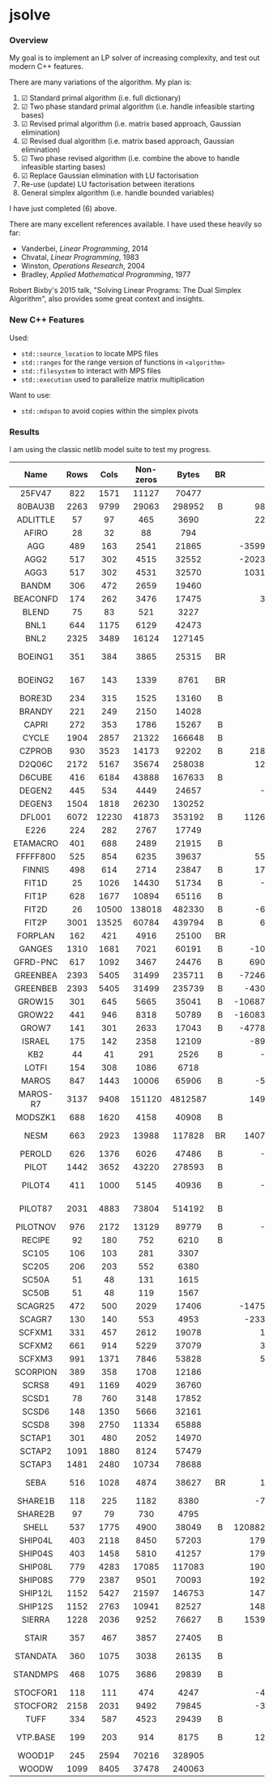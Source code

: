 # jsolve
### Overview
My goal is to implement an LP solver of increasing complexity, and test out modern C++ features.

There are many variations of the algorithm. My plan is:

1. &#9745; Standard primal algorithm (i.e. full dictionary)
2. &#9745; Two phase standard primal algorithm (i.e. handle infeasible starting bases)
3. &#9745; Revised primal algorithm (i.e. matrix based approach, Gaussian elimination)
4. &#9745; Revised dual algorithm (i.e. matrix based approach, Gaussian elimination)
5. &#9745; Two phase revised algorithm (i.e. combine the above to handle infeasible starting bases)
6. &#9745; Replace Gaussian elimination with LU factorisation
7. Re-use (update) LU factorisation between iterations
8. General simplex algorithm (i.e. handle bounded variables)

I have just completed (6) above.

There are many excellent references available. I have used these heavily so far:
- Vanderbei, *Linear Programming*, 2014
- Chvatal, *Linear Programming*, 1983
- Winston, *Operations Research*, 2004
- Bradley, *Applied Mathematical Programming*, 1977

Robert Bixby's 2015 talk, "Solving Linear Programs: The Dual Simplex Algorithm", also provides some great context and insights.

### New C++ Features
Used:
- `std::source_location` to locate MPS files
- `std::ranges` for the range version of functions in `<algorithm>`
- `std::filesystem` to interact with MPS files
- `std::execution` used to parallelize matrix multiplication

Want to use:
- `std::mdspan` to avoid copies within the simplex pivots


### Results

I am using the classic netlib model suite to test my progress.

|    Name    |  Rows |  Cols | Non-zeros |  Bytes  | BR | Optimal | Alg 2 (Iterations) | Alg 6 (Iterations) | Alg 6 (s) |
|:----------:|:-----:|:-----:|:---------:|:-------:|:--:|--------------:|--------------:|-----------:|---------:|
| 25FV47     | 822   | 1571  | 11127     | 70477   |    |       5501.85 |error|timeout|
| 80BAU3B    | 2263  | 9799  | 29063     | 298952  | B  |     987232.16 |mps lb|mps lb|
| ADLITTLE   | 57    | 97    | 465       | 3690    |    |     225494.96 |159|134|0.354|
| AFIRO      | 28    | 32    | 88        | 794     |    |       -464.75 |17|16|0.009|
| AGG        | 489   | 163   | 2541      | 21865   |    |  -35991767.29 |133|158|23.3|
| AGG2       | 517   | 302   | 4515      | 32552   |    |  -20239252.36 |160|155|30.3|
| AGG3       | 517   | 302   | 4531      | 32570   |    |   10312115.94 |173|169|33.6|
| BANDM      | 306   | 472   | 2659      | 19460   |    |       -158.63 |1066|1413|1688|
| BEACONFD   | 174   | 262   | 3476      | 17475   |    |      33592.49 |111|178|33.5|
| BLEND      | 75    | 83    | 521       | 3227    |    |        -30.81 |185|320|4.52|
| BNL1       | 644   | 1175  | 6129      | 42473   |    |       1977.63 |infeas|timeout|
| BNL2       | 2325  | 3489  | 16124     | 127145  |    |       1811.24 |error|timeout|
| BOEING1    | 351   | 384   | 3865      | 25315   | BR |       -335.21 |mps ranges|mps ranges|
| BOEING2    | 167   | 143   | 1339      | 8761    | BR |       -315.02 |mps ranges|mps ranges|
| BORE3D     | 234   | 315   | 1525      | 13160   | B  |       1373.08 |212|314|26.2|
| BRANDY     | 221   | 249   | 2150      | 14028   |    |       1518.51 |590|1792|544|
| CAPRI      | 272   | 353   | 1786      | 15267   | B  |       2690.01 |566|505|525|
| CYCLE      | 1904  | 2857  | 21322     | 166648  | B  |         -5.23 |error|timeout|
| CZPROB     | 930   | 3523  | 14173     | 92202   | B  |    2185196.70 |6756|timeout|
| D2Q06C     | 2172  | 5167  | 35674     | 258038  |    |     122784.24 |error|timeout|
| D6CUBE     | 416   | 6184  | 43888     | 167633  | B  |        315.49 |timeout|timeout|
| DEGEN2     | 445   | 534   | 4449      | 24657   |    |      -1435.18 |timeout|timeout|
| DEGEN3     | 1504  | 1818  | 26230     | 130252  |    |       -987.29 |timeout|timeout|
| DFL001     | 6072  | 12230 | 41873     | 353192  | B  |   11266400.00 |todo|timeout|
| E226       | 224   | 282   | 2767      | 17749   |    |        -18.75 |mps error|mps error|
| ETAMACRO   | 401   | 688   | 2489      | 21915   | B  |       -755.72 |1370|timeout|
| FFFFF800   | 525   | 854   | 6235      | 39637   |    |     555679.61 |infeas|lu error|
| FINNIS     | 498   | 614   | 2714      | 23847   | B  |     172790.97 |1892|timeout|
| FIT1D      | 25    | 1026  | 14430     | 51734   | B  |      -9146.38 |1333|timeout|
| FIT1P      | 628   | 1677  | 10894     | 65116   | B  |       9146.38 |2467|timeout|
| FIT2D      | 26    | 10500 | 138018    | 482330  | B  |     -68464.29 |timeout|timeout|
| FIT2P      | 3001  | 13525 | 60784     | 439794  | B  |      68464.29 |timeout|timeout|
| FORPLAN    | 162   | 421   | 4916      | 25100   | BR |       -664.22 |mps error|mps error|
| GANGES     | 1310  | 1681  | 7021      | 60191   | B  |    -109586.36 |2082|timeout|
| GFRD-PNC   | 617   | 1092  | 3467      | 24476   | B  |    6902236.00 |error|timeout|
| GREENBEA   | 2393  | 5405  | 31499     | 235711  | B  |  -72462405.91 |mps fixed|mps fixed|
| GREENBEB   | 2393  | 5405  | 31499     | 235739  | B  |   -4302147.61 |todo|timeout|
| GROW15     | 301   | 645   | 5665      | 35041   | B  | -106870941.29 |mps error|mps error|
| GROW22     | 441   | 946   | 8318      | 50789   | B  | -160834336.48 |mps error|mps error|
| GROW7      | 141   | 301   | 2633      | 17043   | B  |  -47787811.82 |mps error|mps error|
| ISRAEL     | 175   | 142   | 2358      | 12109   |    |    -896644.82 |361|348|
| KB2        | 44    | 41    | 291       | 2526    | B  |      -1749.90 |144|175|
| LOTFI      | 154   | 308   | 1086      | 6718    |    |        -25.26 |308|291|
| MAROS      | 847   | 1443  | 10006     | 65906   | B  |     -58063.74 |error|timeout|
| MAROS-R7   | 3137  | 9408  | 151120    | 4812587 |    |    1497185.17 |todo|timeout|
| MODSZK1    | 688   | 1620  | 4158      | 40908   | B  |        320.62 |error|timeout|
| NESM       | 663   | 2923  | 13988     | 117828  | BR |   14076073.04 |mps ranges|mps ranges|
| PEROLD     | 626   | 1376  | 6026      | 47486   | B  |      -9380.76 |infeas|timeout|
| PILOT      | 1442  | 3652  | 43220     | 278593  | B  |       -557.40 |timeout|timeout|
| PILOT4     | 411   | 1000  | 5145      | 40936   | B  |      -2581.14 |mps bounds|mps bounds|
| PILOT87    | 2031  | 4883  | 73804     | 514192  | B  |        301.71 |mps bounds|mps bounds|
| PILOTNOV   | 976   | 2172  | 13129     | 89779   | B  |      -4497.28 |timeout|timeout|
| RECIPE     | 92    | 180   | 752       | 6210    | B  |       -266.62 |108|96|11.0|
| SC105      | 106   | 103   | 281       | 3307    |    |        -52.20 |115|121|2.37|
| SC205      | 206   | 203   | 552       | 6380    |    |        -52.20 |297|309|42.8|
| SC50A      | 51    | 48    | 131       | 1615    |    |        -64.58 |53|55|0.14|
| SC50B      | 51    | 48    | 119       | 1567    |    |        -70.00 |59|64|0.15|
| SCAGR25    | 472   | 500   | 2029      | 17406   |    |  -14753433.06 |1111|1282|3111|
| SCAGR7     | 130   | 140   | 553       | 4953    |    |   -2331389.25 |235|248|13.2|
| SCFXM1     | 331   | 457   | 2612      | 19078   |    |      18416.76 |581|554|412|
| SCFXM2     | 661   | 914   | 5229      | 37079   |    |      36660.26 |1356|timeout|
| SCFXM3     | 991   | 1371  | 7846      | 53828   |    |      54901.25 |1962|timeout|
| SCORPION   | 389   | 358   | 1708      | 12186   |    |       1878.12 |605|timeout|
| SCRS8      | 491   | 1169  | 4029      | 36760   |    |        904.30 |605|timeout|
| SCSD1      | 78    | 760   | 3148      | 17852   |    |          8.67 |error|150|
| SCSD6      | 148   | 1350  | 5666      | 32161   |    |         50.50 |960|452|
| SCSD8      | 398   | 2750  | 11334     | 65888   |    |        905.00 |error|timeout|
| SCTAP1     | 301   | 480   | 2052      | 14970   |    |       1412.25 |450|timeout|
| SCTAP2     | 1091  | 1880  | 8124      | 57479   |    |       1724.81 |1667|timeout|
| SCTAP3     | 1481  | 2480  | 10734     | 78688   |    |       1424.00 |error|timeout|
| SEBA       | 516   | 1028  | 4874      | 38627   | BR |      15711.60 |mps ranges|mps ranges|
| SHARE1B    | 118   | 225   | 1182      | 8380    |    |     -76589.32 |682|616|
| SHARE2B    | 97    | 79    | 730       | 4795    |    |       -415.73 |186|174|
| SHELL      | 537   | 1775  | 4900      | 38049   | B  | 1208825346.00 |1975|timeout|
| SHIP04L    | 403   | 2118  | 8450      | 57203   |    |    1793324.54 |667|timeout|
| SHIP04S    | 403   | 1458  | 5810      | 41257   |    |    1798714.70 |530|timeout|
| SHIP08L    | 779   | 4283  | 17085     | 117083  |    |    1909055.21 |1000|timeout|
| SHIP08S    | 779   | 2387  | 9501      | 70093   |    |    1920098.21 |789|timeout|
| SHIP12L    | 1152  | 5427  | 21597     | 146753  |    |    1470187.92 |1863|timeout|
| SHIP12S    | 1152  | 2763  | 10941     | 82527   |    |    1489236.13 |1404|timeout|
| SIERRA     | 1228  | 2036  | 9252      | 76627   | B  |   15394362.18 |infeas|timeout|
| STAIR      | 357   | 467   | 3857      | 27405   | B  |       -251.27 |mps bounds|mps bounds|
| STANDATA   | 360   | 1075  | 3038      | 26135   | B  |       1257.70 |106|110|
| STANDMPS   | 468   | 1075  | 3686      | 29839   | B  |       1406.02 |639|mps bounds|
| STOCFOR1   | 118   | 111   | 474       | 4247    |    |     -41131.98 |136|165|
| STOCFOR2   | 2158  | 2031  | 9492      | 79845   |    |     -39024.41 |1645|timeout|
| TUFF       | 334   | 587   | 4523      | 29439   | B  |          0.29 |714|timeout|
| VTP.BASE   | 199   | 203   | 914       | 8175    | B  |     129831.46 |mps bounds|mps bounds|
| WOOD1P     | 245   | 2594  | 70216     | 328905  |    |          1.44 |919|timeout|
| WOODW      | 1099  | 8405  | 37478     | 240063  |    |          1.30 |2252|timeout|